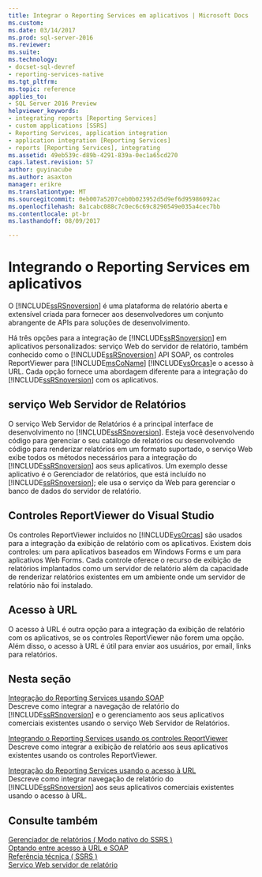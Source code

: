 ```yaml
---
title: Integrar o Reporting Services em aplicativos | Microsoft Docs
ms.custom: 
ms.date: 03/14/2017
ms.prod: sql-server-2016
ms.reviewer: 
ms.suite: 
ms.technology:
- docset-sql-devref
- reporting-services-native
ms.tgt_pltfrm: 
ms.topic: reference
applies_to:
- SQL Server 2016 Preview
helpviewer_keywords:
- integrating reports [Reporting Services]
- custom applications [SSRS]
- Reporting Services, application integration
- application integration [Reporting Services]
- reports [Reporting Services], integrating
ms.assetid: 49eb539c-d89b-4291-839a-0ec1a65cd270
caps.latest.revision: 57
author: guyinacube
ms.author: asaxton
manager: erikre
ms.translationtype: MT
ms.sourcegitcommit: 0eb007a5207ceb0b023952d5d9ef6d95986092ac
ms.openlocfilehash: 8a1cabc088c7c0ec6c69c8290549e035a4cec7bb
ms.contentlocale: pt-br
ms.lasthandoff: 08/09/2017

---
```

# <a name="integrating-reporting-services-into-applications"></a>Integrando o Reporting Services em aplicativos
  O [!INCLUDE[ssRSnoversion](../../includes/ssrsnoversion-md.md)] é uma plataforma de relatório aberta e extensível criada para fornecer aos desenvolvedores um conjunto abrangente de APIs para soluções de desenvolvimento.  
  
 Há três opções para a integração de [!INCLUDE[ssRSnoversion](../../includes/ssrsnoversion-md.md)] em aplicativos personalizados: serviço Web do servidor de relatório, também conhecido como o [!INCLUDE[ssRSnoversion](../../includes/ssrsnoversion-md.md)] API SOAP, os controles ReportViewer para [!INCLUDE[msCoName](../../includes/msconame-md.md)] [!INCLUDE[vsOrcas](../../includes/vsorcas-md.md)]e o acesso à URL. Cada opção fornece uma abordagem diferente para a integração do [!INCLUDE[ssRSnoversion](../../includes/ssrsnoversion-md.md)] com os aplicativos.  
  
## <a name="report-server-web-service"></a>serviço Web Servidor de Relatórios  
 O serviço Web Servidor de Relatórios é a principal interface de desenvolvimento no [!INCLUDE[ssRSnoversion](../../includes/ssrsnoversion-md.md)]. Esteja você desenvolvendo código para gerenciar o seu catálogo de relatórios ou desenvolvendo código para renderizar relatórios em um formato suportado, o serviço Web exibe todos os métodos necessários para a integração do [!INCLUDE[ssRSnoversion](../../includes/ssrsnoversion-md.md)] aos seus aplicativos. Um exemplo desse aplicativo é o Gerenciador de relatórios, que está incluído no [!INCLUDE[ssRSnoversion](../../includes/ssrsnoversion-md.md)]; ele usa o serviço da Web para gerenciar o banco de dados do servidor de relatório.  
  
## <a name="reportviewer-controls-for-visual-studio"></a>Controles ReportViewer do Visual Studio  
 Os controles ReportViewer incluídos no [!INCLUDE[vsOrcas](../../includes/vsorcas-md.md)] são usados para a integração da exibição de relatório com os aplicativos. Existem dois controles: um para aplicativos baseados em Windows Forms e um para aplicativos Web Forms. Cada controle oferece o recurso de exibição de relatórios implantados como um servidor de relatório além da capacidade de renderizar relatórios existentes em um ambiente onde um servidor de relatório não foi instalado.  
  
## <a name="url-access"></a>Acesso à URL  
 O acesso à URL é outra opção para a integração da exibição de relatório com os aplicativos, se os controles ReportViewer não forem uma opção. Além disso, o acesso à URL é útil para enviar aos usuários, por email, links para relatórios.  
  
## <a name="in-this-section"></a>Nesta seção  
 [Integração do Reporting Services usando SOAP](../../reporting-services/application-integration/integrating-reporting-services-using-soap.md)  
 Descreve como integrar a navegação de relatório do [!INCLUDE[ssRSnoversion](../../includes/ssrsnoversion-md.md)] e o gerenciamento aos seus aplicativos comerciais existentes usando o serviço Web Servidor de Relatórios.  
  
 [Integrando o Reporting Services usando os controles ReportViewer](../../reporting-services/application-integration/integrating-reporting-services-using-reportviewer-controls.md)  
 Descreve como integrar a exibição de relatório aos seus aplicativos existentes usando os controles ReportViewer.  
  
 [Integração do Reporting Services usando o acesso à URL](../../reporting-services/application-integration/integrating-reporting-services-using-url-access.md)  
 Descreve como integrar navegação de relatório do [!INCLUDE[ssRSnoversion](../../includes/ssrsnoversion-md.md)] aos seus aplicativos comerciais existentes usando o acesso à URL.  
  
## <a name="see-also"></a>Consulte também  
 [Gerenciador de relatórios &#40; Modo nativo do SSRS &#41;](http://msdn.microsoft.com/library/80949f9d-58f5-48e3-9342-9e9bf4e57896)   
 [Optando entre acesso à URL e SOAP](../../reporting-services/application-integration/choosing-between-url-access-and-soap.md)   
 [Referência técnica &#40; SSRS &#41;](../../reporting-services/technical-reference-ssrs.md)   
 [Serviço Web servidor de relatório](../../reporting-services/report-server-web-service/report-server-web-service.md)  
  
  
